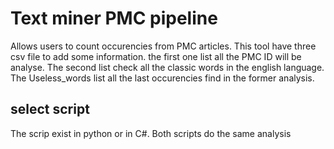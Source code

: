 # Text miner PMC pipeline
Allows users to count occurencies from PMC articles. This tool have three csv file to add some information. the first one list all the PMC ID
will be analyse. The second list check all the classic words in the english language. The Useless_words list all the last occurencies find in
the former analysis.

## select script
The scrip exist in python or in C#. Both scripts do the same analysis
